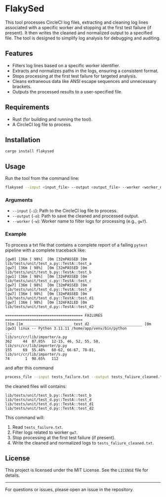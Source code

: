 # FlakySed

This tool processes CircleCI log files, extracting and cleaning log lines associated with a specific worker and stopping at the first test failure (if present). It then writes the cleaned and normalized output to a specified file. The tool is designed to simplify log analysis for debugging and auditing.

## Features

- Filters log lines based on a specific worker identifier.
- Extracts and normalizes paths in the logs, ensuring a consistent format.
- Stops processing at the first test failure for targeted analysis.
- Cleans extraneous data like ANSI escape sequences and unnecessary brackets.
- Outputs the processed results to a user-specified file.

## Requirements

- Rust (for building and running the tool).
- A CircleCI log file to process.

## Installation

`cargo install flakysed`

## Usage

Run the tool from the command line:

```bash
flakysed --input <input_file> --output <output_file> --worker <worker_name>
```

### Arguments

- `--input` (`-i`): Path to the CircleCI log file to process.
- `--output` (`-o`): Path to save the cleaned and processed output.
- `--worker` (`-w`): Worker name to filter logs for processing (e.g., `gw7`).

### Example

To process a txt file that contains a complete report of a failing `pytest` pipeline with a complete traceback like:

```
[gw0] [36m [ 98%]  [0m [32mPASSED [0m lib/tests/unit/test_a.py::TestA::test_a
[gw7] [36m [ 98%]  [0m [32mPASSED [0m lib/tests/unit/test_b.py::TestA::test_b
[gw1] [36m [ 98%]  [0m [32mPASSED [0m lib/tests/unit/test_c.py::TestA::test_c
[gw7] [36m [ 98%]  [0m [32mPASSED [0m lib/tests/unit/test_d.py::TestA::test_d
[gw7] [36m [ 98%]  [0m [32mPASSED [0m lib/tests/unit/test_d.py::TestA::test_d1
[gw7] [36m [ 98%]  [0m [32mFAILED [0m lib/tests/unit/test_d.py::TestA::test_d2

=================================== FAILURES ===================================
[31m [1m______________________ test_d2 _______________________ [0m
[gw3] linux -- Python 3.11.11 /home/app/venv/bin/python
...
lib/src/cr/lib/importer/a.py                                                          362     44  87.85%   12-15, 46, 52, 55, 58, 
lib/src/cr/lib/importer/p.py                                                          155     69  55.48%   60-62, 66-67, 78-81, 
lib/src/cr/lib/importer/s.py                                                          74       1  98.65%   112
```

and after this command

```bash
process_file --input tests_failure.txt --output tests_faliure_cleaned.txt --worker gw7
```

the cleaned files will contains:

```
lib/tests/unit/test_b.py::TestA::test_b
lib/tests/unit/test_d.py::TestA::test_d
lib/tests/unit/test_d.py::TestA::test_d1
lib/tests/unit/test_d.py::TestA::test_d2
```

This command will:

1. Read `tests_failure.txt`.
2. Filter logs related to worker `gw7`.
3. Stop processing at the first test failure (if present).
4. Write the cleaned and normalized logs to `tests_faliure_cleaned.txt`.

## License

This project is licensed under the MIT License. See the `LICENSE` file for details.

---

For questions or issues, please open an issue in the repository.
